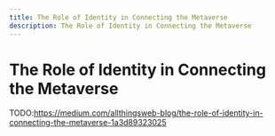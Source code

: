 ```yaml
---
title: The Role of Identity in Connecting the Metaverse
description: The Role of Identity in Connecting the Metaverse
---
```


# The Role of Identity in Connecting the Metaverse

TODO:https://medium.com/allthingsweb-blog/the-role-of-identity-in-connecting-the-metaverse-1a3d89323025
